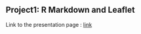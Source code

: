 ## Project1: R Markdown and Leaflet
Link to the presentation page : [link](https://eranda-ihalagedara.github.io/datasciencecoursera/9.Developing%20Data%20Products/Project1/Leaflet-Map.html#1)
